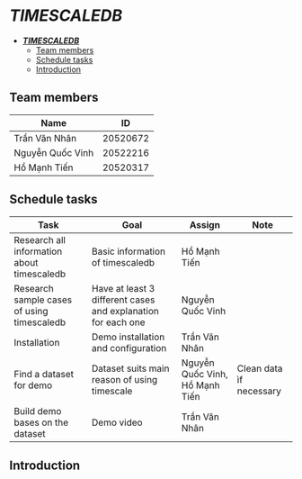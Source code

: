 # **_TIMESCALEDB_**

<!-- TOC -->
* [**_TIMESCALEDB_**](#timescaledb)
  * [Team members](#team-members)
  * [Schedule tasks](#schedule-tasks)
  * [Introduction](#introduction)
<!-- TOC -->

## Team members
| Name             | ID       |
|------------------|----------|
| Trần Văn Nhân    | 20520672 |
| Nguyễn Quốc Vinh | 20522216 |
| Hồ Mạnh Tiến     | 20520317 |

## Schedule tasks

| Task                                       | Goal                                                         | Assign                         | Note                    |
|--------------------------------------------|--------------------------------------------------------------|--------------------------------|-------------------------|
| Research all information about timescaledb | Basic information of timescaledb                             | Hồ Mạnh Tiến                   |                         |
| Research sample cases of using timescaledb | Have at least 3 different cases and explanation for each one | Nguyễn Quốc Vinh               |                         |
| Installation                               | Demo installation and configuration                          | Trần Văn Nhân                  |                         |
| Find a dataset for demo                    | Dataset suits main reason of using timescale                 | Nguyễn Quốc Vinh, Hồ Mạnh Tiến | Clean data ìf necessary |
| Build demo bases on the dataset            | Demo video                                                   | Trần Văn Nhân                  |                         |

## Introduction

